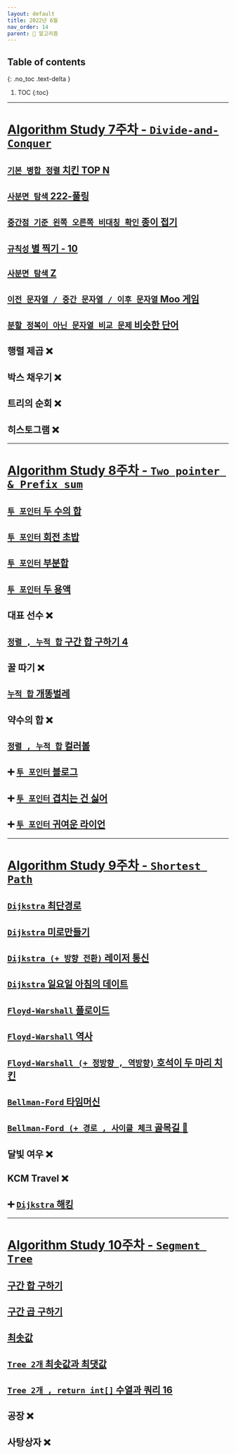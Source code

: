```yaml
---
layout: default
title: 2022년 6월
nav_order: 14
parent: 🐢 알고리즘
---
```

## Table of contents
{: .no_toc .text-delta }

1. TOC
{:toc}

---

# **[Algorithm Study 7주차 - `Divide-and-Conquer`](https://github.com/PowerAlgorithm/Algorithm-Study/tree/main/%5BWeek7%20-%20Divide-and-Conquer%5D)**


## [`기본 병합 정렬` 치킨 TOP N](https://github.com/PowerAlgorithm/Algorithm-Study/blob/main/%5BWeek7%20-%20Divide-and-Conquer%5D/%EC%A0%95%ED%98%84%EC%A4%80/A_11582.java)
## [`사분면 탐색` 222-풀링](https://github.com/PowerAlgorithm/Algorithm-Study/blob/main/%5BWeek7%20-%20Divide-and-Conquer%5D/%EC%A0%95%ED%98%84%EC%A4%80/B_17829.java)
## [`중간점 기준 왼쪽 오른쪽 비대칭 확인` 종이 접기](https://github.com/PowerAlgorithm/Algorithm-Study/blob/main/%5BWeek7%20-%20Divide-and-Conquer%5D/%EC%A0%95%ED%98%84%EC%A4%80/C_1802.java)
## [`규칙성` 별 찍기 - 10](https://github.com/PowerAlgorithm/Algorithm-Study/blob/main/%5BWeek7%20-%20Divide-and-Conquer%5D/%EC%A0%95%ED%98%84%EC%A4%80/D_2447.java)
## [`사분면 탐색` Z](https://github.com/PowerAlgorithm/Algorithm-Study/blob/main/%5BWeek7%20-%20Divide-and-Conquer%5D/%EC%A0%95%ED%98%84%EC%A4%80/E_1074.java)
## [`이전 문자열 / 중간 문자열 / 이후 문자열` Moo 게임](https://github.com/PowerAlgorithm/Algorithm-Study/blob/main/%5BWeek7%20-%20Divide-and-Conquer%5D/%EC%A0%95%ED%98%84%EC%A4%80/F_5904.java)
## [`분할 정복이 아닌 문자열 비교 문제` 비슷한 단어](https://github.com/PowerAlgorithm/Algorithm-Study/blob/main/%5BWeek7%20-%20Divide-and-Conquer%5D/%EC%A0%95%ED%98%84%EC%A4%80/G_2179.java)
## 행렬 제곱 ❌
## 박스 채우기 ❌
## 트리의 순회 ❌
## 히스토그램 ❌

***

# **[Algorithm Study 8주차 - `Two pointer & Prefix sum`](https://github.com/jdalma/Algorithm-Study/tree/main/%5BWeek8%20-%20Two%20Pointer%20%26%20Prefix%20Sum%5D)**

## [`투 포인터` 두 수의 합](https://github.com/PowerAlgorithm/Algorithm-Study/blob/main/%5BWeek8%20-%20Two%20Pointer%20%26%20Prefix%20Sum%5D/%EC%A0%95%ED%98%84%EC%A4%80/A_3273.java)
## [`투 포인터` 회전 초밥](https://github.com/PowerAlgorithm/Algorithm-Study/blob/main/%5BWeek8%20-%20Two%20Pointer%20%26%20Prefix%20Sum%5D/%EC%A0%95%ED%98%84%EC%A4%80/B_2531.java)
## [`투 포인터` 부분합](https://github.com/PowerAlgorithm/Algorithm-Study/blob/main/%5BWeek8%20-%20Two%20Pointer%20%26%20Prefix%20Sum%5D/%EC%A0%95%ED%98%84%EC%A4%80/C_1806.java)
## [`투 포인터` 두 용액](https://github.com/PowerAlgorithm/Algorithm-Study/blob/main/%5BWeek8%20-%20Two%20Pointer%20%26%20Prefix%20Sum%5D/%EC%A0%95%ED%98%84%EC%A4%80/D_2470.java)
## 대표 선수 ❌
## [`정렬 , 누적 합` 구간 합 구하기 4](https://github.com/PowerAlgorithm/Algorithm-Study/blob/main/%5BWeek8%20-%20Two%20Pointer%20%26%20Prefix%20Sum%5D/%EC%A0%95%ED%98%84%EC%A4%80/F_11659.java)
## 꿀 따기 ❌
## [`누적 합` 개똥벌레](https://github.com/PowerAlgorithm/Algorithm-Study/blob/main/%5BWeek8%20-%20Two%20Pointer%20%26%20Prefix%20Sum%5D/%EC%A0%95%ED%98%84%EC%A4%80/H_3020.java)
## 약수의 합 ❌
## [`정렬 , 누적 합` 컬러볼](https://github.com/PowerAlgorithm/Algorithm-Study/blob/main/%5BWeek8%20-%20Two%20Pointer%20%26%20Prefix%20Sum%5D/%EC%A0%95%ED%98%84%EC%A4%80/J_10800.java)
## ➕ [`투 포인터` 블로그](https://github.com/PowerAlgorithm/Algorithm-Study/blob/main/%5BWeek8%20-%20Two%20Pointer%20%26%20Prefix%20Sum%5D/%EC%A0%95%ED%98%84%EC%A4%80/ADD_21921.java)
## ➕ [`투 포인터` 겹치는 건 싫어](https://github.com/PowerAlgorithm/Algorithm-Study/blob/main/%5BWeek8%20-%20Two%20Pointer%20%26%20Prefix%20Sum%5D/%EC%A0%95%ED%98%84%EC%A4%80/ADD_20922.java)
## ➕ [`투 포인터` 귀여운 라이언](https://github.com/PowerAlgorithm/Algorithm-Study/blob/main/%5BWeek8%20-%20Two%20Pointer%20%26%20Prefix%20Sum%5D/%EC%A0%95%ED%98%84%EC%A4%80/ADD_15565.java)


***

# **[Algorithm Study 9주차 - `Shortest Path`](https://github.com/jdalma/Algorithm-Study/tree/main/%5BWeek9%20-%20Shortest%20Path%5D/%EC%A0%95%ED%98%84%EC%A4%80)**

## [`Dijkstra` 최단경로](https://github.com/jdalma/Algorithm-Study/blob/main/%5BWeek9%20-%20Shortest%20Path%5D/%EC%A0%95%ED%98%84%EC%A4%80/A_1753.java)
## [`Dijkstra` 미로만들기](https://github.com/jdalma/Algorithm-Study/blob/main/%5BWeek9%20-%20Shortest%20Path%5D/%EC%A0%95%ED%98%84%EC%A4%80/B_2665.java)
## [`Dijkstra (+ 방향 전환)` 레이저 통신](https://github.com/jdalma/Algorithm-Study/blob/main/%5BWeek9%20-%20Shortest%20Path%5D/%EC%A0%95%ED%98%84%EC%A4%80/C_6087.java)
## [`Dijkstra` 일요일 아침의 데이트](https://github.com/jdalma/Algorithm-Study/blob/main/%5BWeek9%20-%20Shortest%20Path%5D/%EC%A0%95%ED%98%84%EC%A4%80/D_1445.java)
## [`Floyd-Warshall` 플로이드](https://github.com/jdalma/Algorithm-Study/blob/main/%5BWeek9%20-%20Shortest%20Path%5D/%EC%A0%95%ED%98%84%EC%A4%80/E_11404.java)
## [`Floyd-Warshall` 역사](https://github.com/jdalma/Algorithm-Study/blob/main/%5BWeek9%20-%20Shortest%20Path%5D/%EC%A0%95%ED%98%84%EC%A4%80/F_1613.java)
## [`Floyd-Warshall (+ 정방향 , 역방향)` 호석이 두 마리 치킨](https://github.com/jdalma/Algorithm-Study/blob/main/%5BWeek9%20-%20Shortest%20Path%5D/%EC%A0%95%ED%98%84%EC%A4%80/G_21278.java)
## [`Bellman-Ford` 타임머신](https://github.com/jdalma/Algorithm-Study/blob/main/%5BWeek9%20-%20Shortest%20Path%5D/%EC%A0%95%ED%98%84%EC%A4%80/H_11657.java)
## [`Bellman-Ford (+ 경로 , 사이클 체크` 골목길 📌](https://github.com/jdalma/Algorithm-Study/blob/main/%5BWeek9%20-%20Shortest%20Path%5D/%EC%A0%95%ED%98%84%EC%A4%80/I_1738.java)
## 달빛 여우 ❌
## KCM Travel ❌
## ➕ [`Dijkstra` 해킹](https://github.com/jdalma/Algorithm-Study/blob/main/%5BWeek9%20-%20Shortest%20Path%5D/%EC%A0%95%ED%98%84%EC%A4%80/ADD_10282.java)

***

# **[Algorithm Study 10주차 - `Segment Tree`](https://github.com/jdalma/Algorithm-Study/tree/main/%5BWeek10%20-%20Segment%20Tree%5D)**

## [구간 합 구하기](https://github.com/jdalma/Algorithm-Study/blob/main/%5BWeek10%20-%20Segment%20Tree%5D/%EC%A0%95%ED%98%84%EC%A4%80/A_2042.java)
## [구간 곱 구하기](https://github.com/jdalma/Algorithm-Study/blob/main/%5BWeek10%20-%20Segment%20Tree%5D/%EC%A0%95%ED%98%84%EC%A4%80/B_11505.java)
## [최솟값](https://github.com/jdalma/Algorithm-Study/blob/main/%5BWeek10%20-%20Segment%20Tree%5D/%EC%A0%95%ED%98%84%EC%A4%80/C_10868.java)
## [`Tree 2개` 최솟값과 최댓값](https://github.com/jdalma/Algorithm-Study/blob/main/%5BWeek10%20-%20Segment%20Tree%5D/%EC%A0%95%ED%98%84%EC%A4%80/D_2357.java)
## [`Tree 2개 , return int[]` 수열과 쿼리 16](https://github.com/jdalma/Algorithm-Study/blob/main/%5BWeek10%20-%20Segment%20Tree%5D/%EC%A0%95%ED%98%84%EC%A4%80/E_14428.java)
## 공장 ❌
## 사탕상자 ❌
